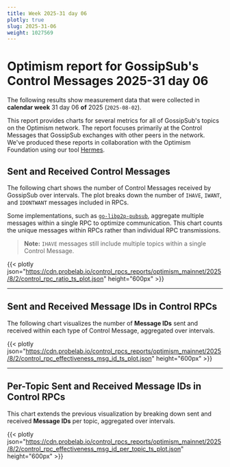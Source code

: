 ```yaml
---
title: Week 2025-31 day 06
plotly: true
slug: 2025-31-06
weight: 1027569
---
```


# Optimism report for GossipSub's Control Messages 2025-31 day 06

The following results show measurement data that were collected in **calendar week** 31  day 06 **of** 
2025 (`2025-08-02`).

This report provides charts for several metrics for all of GossipSub's topics on the Optimism network.
The report focuses primarily at the Control Messages that GossipSub exchanges with other peers in the network.
We've produced these reports in collaboration with the Optimism Foundation using our tool [Hermes](/tools/hermes).

## Sent and Received Control Messages

The following chart shows the number of Control Messages received by GossipSub over  intervals. The plot breaks down the number of `IHAVE`, `IWANT`, and `IDONTWANT` messages included in RPCs.

Some implementations, such as [`go-libp2p-pubsub`](https://github.com/libp2p/go-libp2p-pubsub), aggregate multiple messages within a single RPC to optimize communication. This chart counts the unique messages within RPCs rather than individual RPC transmissions.

> **Note:** `IHAVE` messages still include multiple topics within a single Control Message.

{{< plotly json="https://cdn.probelab.io/control_rpcs_reports/optimism_mainnet/2025/8/2/control_rpc_ratio_ts_plot.json" height="600px" >}}

---

## Sent and Received Message IDs in Control RPCs

The following chart visualizes the number of **Message IDs** sent and received within each type of Control Message, aggregated over  intervals.

{{< plotly json="https://cdn.probelab.io/control_rpcs_reports/optimism_mainnet/2025/8/2/control_rpc_effectiveness_msg_id_ts_plot.json" height="600px" >}}

---

## Per-Topic Sent and Received Message IDs in Control RPCs

This chart extends the previous visualization by breaking down sent and received **Message IDs** per topic, aggregated over  intervals.

{{< plotly json="https://cdn.probelab.io/control_rpcs_reports/optimism_mainnet/2025/8/2/control_rpc_effectiveness_msg_id_per_topic_ts_plot.json" height="600px" >}}
